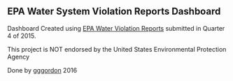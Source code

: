 ## EPA Water System Violation Reports Dashboard

Dashboard Created using [EPA Water Violation Reports] submitted in Quarter 4 of 2015.

This project is NOT endorsed by the United States Environmental Protection Agency

Done by [gggordon] 2016

 [EPA Water Violation Reports]: https://ofmpub.epa.gov/apex/sfdw/f?p=108:11:::NO:11,RIR:IREQ_PWSID:AK2110106
 [gggordon]: https://github.com/gggordon
